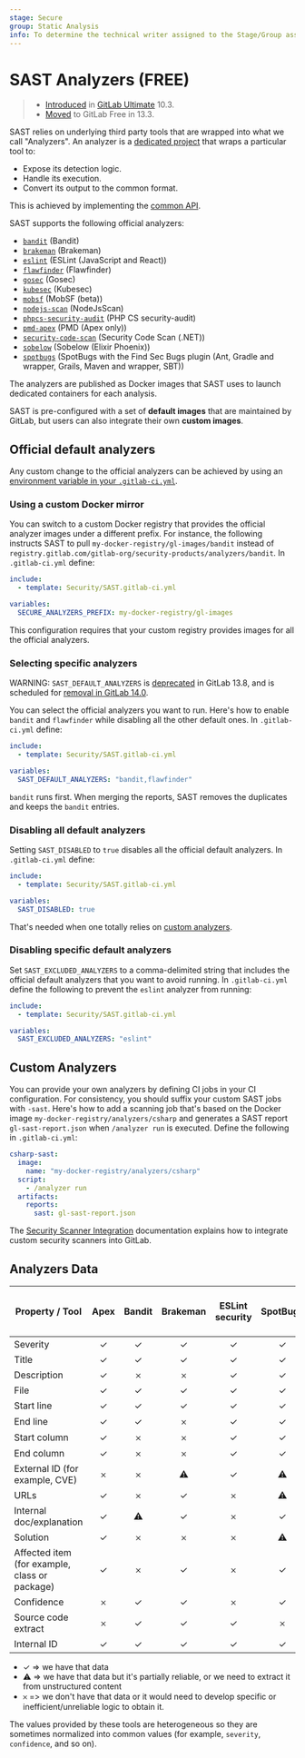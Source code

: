 ```yaml
---
stage: Secure
group: Static Analysis
info: To determine the technical writer assigned to the Stage/Group associated with this page, see https://about.gitlab.com/handbook/engineering/ux/technical-writing/#assignments
---
```


# SAST Analyzers **(FREE)**

> - [Introduced](https://gitlab.com/gitlab-org/gitlab/-/issues/3775) in [GitLab Ultimate](https://about.gitlab.com/pricing/) 10.3.
> - [Moved](https://gitlab.com/groups/gitlab-org/-/epics/2098) to GitLab Free in 13.3.

SAST relies on underlying third party tools that are wrapped into what we call
"Analyzers". An analyzer is a
[dedicated project](https://gitlab.com/gitlab-org/security-products/analyzers)
that wraps a particular tool to:

- Expose its detection logic.
- Handle its execution.
- Convert its output to the common format.

This is achieved by implementing the [common API](https://gitlab.com/gitlab-org/security-products/analyzers/common).

SAST supports the following official analyzers:

- [`bandit`](https://gitlab.com/gitlab-org/security-products/analyzers/bandit) (Bandit)
- [`brakeman`](https://gitlab.com/gitlab-org/security-products/analyzers/brakeman) (Brakeman)
- [`eslint`](https://gitlab.com/gitlab-org/security-products/analyzers/eslint) (ESLint (JavaScript and React))
- [`flawfinder`](https://gitlab.com/gitlab-org/security-products/analyzers/flawfinder) (Flawfinder)
- [`gosec`](https://gitlab.com/gitlab-org/security-products/analyzers/gosec) (Gosec)
- [`kubesec`](https://gitlab.com/gitlab-org/security-products/analyzers/kubesec) (Kubesec)
- [`mobsf`](https://gitlab.com/gitlab-org/security-products/analyzers/mobsf) (MobSF (beta))
- [`nodejs-scan`](https://gitlab.com/gitlab-org/security-products/analyzers/nodejs-scan) (NodeJsScan)
- [`phpcs-security-audit`](https://gitlab.com/gitlab-org/security-products/analyzers/phpcs-security-audit) (PHP CS security-audit)
- [`pmd-apex`](https://gitlab.com/gitlab-org/security-products/analyzers/pmd-apex) (PMD (Apex only))
- [`security-code-scan`](https://gitlab.com/gitlab-org/security-products/analyzers/security-code-scan) (Security Code Scan (.NET))
- [`sobelow`](https://gitlab.com/gitlab-org/security-products/analyzers/sobelow) (Sobelow (Elixir Phoenix))
- [`spotbugs`](https://gitlab.com/gitlab-org/security-products/analyzers/spotbugs) (SpotBugs with the Find Sec Bugs plugin (Ant, Gradle and wrapper, Grails, Maven and wrapper, SBT))

The analyzers are published as Docker images that SAST uses to launch
dedicated containers for each analysis.

SAST is pre-configured with a set of **default images** that are maintained by
GitLab, but users can also integrate their own **custom images**.

## Official default analyzers

Any custom change to the official analyzers can be achieved by using an
[environment variable in your `.gitlab-ci.yml`](index.md#customizing-the-sast-settings).

### Using a custom Docker mirror

You can switch to a custom Docker registry that provides the official analyzer
images under a different prefix. For instance, the following instructs
SAST to pull `my-docker-registry/gl-images/bandit`
instead of `registry.gitlab.com/gitlab-org/security-products/analyzers/bandit`.
In `.gitlab-ci.yml` define:

```yaml
include:
  - template: Security/SAST.gitlab-ci.yml

variables:
  SECURE_ANALYZERS_PREFIX: my-docker-registry/gl-images
```

This configuration requires that your custom registry provides images for all
the official analyzers.

### Selecting specific analyzers

WARNING:
`SAST_DEFAULT_ANALYZERS` is [deprecated](https://gitlab.com/gitlab-org/gitlab/-/merge_requests/50872) in GitLab 13.8,
and is scheduled for [removal in GitLab 14.0](https://gitlab.com/gitlab-org/gitlab/-/issues/290777).

You can select the official analyzers you want to run. Here's how to enable
`bandit` and `flawfinder` while disabling all the other default ones.
In `.gitlab-ci.yml` define:

```yaml
include:
  - template: Security/SAST.gitlab-ci.yml

variables:
  SAST_DEFAULT_ANALYZERS: "bandit,flawfinder"
```

`bandit` runs first. When merging the reports, SAST
removes the duplicates and keeps the `bandit` entries.

### Disabling all default analyzers

Setting `SAST_DISABLED` to `true` disables all the official
default analyzers. In `.gitlab-ci.yml` define:

```yaml
include:
  - template: Security/SAST.gitlab-ci.yml

variables:
  SAST_DISABLED: true
```

That's needed when one totally relies on [custom analyzers](#custom-analyzers).

### Disabling specific default analyzers

Set `SAST_EXCLUDED_ANALYZERS` to a comma-delimited string that includes the official
default analyzers that you want to avoid running. In `.gitlab-ci.yml` define the
following to prevent the `eslint` analyzer from running:

```yaml
include:
  - template: Security/SAST.gitlab-ci.yml

variables:
  SAST_EXCLUDED_ANALYZERS: "eslint"
```

## Custom Analyzers

You can provide your own analyzers by
defining CI jobs in your CI configuration. For consistency, you should suffix your custom
SAST jobs with `-sast`. Here's how to add a scanning job that's based on the
Docker image `my-docker-registry/analyzers/csharp` and generates a SAST report
`gl-sast-report.json` when `/analyzer run` is executed. Define the following in
`.gitlab-ci.yml`:

```yaml
csharp-sast:
  image:
    name: "my-docker-registry/analyzers/csharp"
  script:
    - /analyzer run
  artifacts:
    reports:
      sast: gl-sast-report.json
```

The [Security Scanner Integration](../../../development/integrations/secure.md) documentation explains how to integrate custom security scanners into GitLab.

## Analyzers Data

| Property / Tool                         | Apex                 | Bandit               | Brakeman             | ESLint security      | SpotBugs             | Flawfinder           | Gosec                | Kubesec Scanner      | MobSF                | NodeJsScan           | PHP CS Security Audit   | Security code Scan (.NET)   | Sobelow            |
| --------------------------------------- | :------------------: | :------------------: | :------------------: | :------------------: | :------------------: | :------------------: | :------------------: | :------------------: | :------------------: | :------------------: | :---------------------: | :-------------------------: | :----------------: |
| Severity                                | ✓                    | ✓                    | ✓                    | ✓                    | ✓                    | ✓                    | ✓                    | ✓                    | ✓                    | ✓                    | ✓                       | 𐄂                           | 𐄂                  |
| Title                                   | ✓                    | ✓                    | ✓                    | ✓                    | ✓                    | ✓                    | ✓                    | ✓                    | ✓                    | ✓                    | ✓                       | ✓                           | ✓                  |
| Description                             | ✓                    | 𐄂                    | 𐄂                    | ✓                    | ✓                    | 𐄂                    | 𐄂                    | ✓                    | ✓                    | ✓                    | 𐄂                       | 𐄂                           | ✓                  |
| File                                    | ✓                    | ✓                    | ✓                    | ✓                    | ✓                    | ✓                    | ✓                    | ✓                    | ✓                    | ✓                    | ✓                       | ✓                           | ✓                  |
| Start line                              | ✓                    | ✓                    | ✓                    | ✓                    | ✓                    | ✓                    | ✓                    | 𐄂                    | ✓                    | ✓                    | ✓                       | ✓                           | ✓                  |
| End line                                | ✓                    | ✓                    | 𐄂                    | ✓                    | ✓                    | 𐄂                    | 𐄂                    | 𐄂                    | 𐄂                    | 𐄂                    | 𐄂                       | 𐄂                           | 𐄂                  |
| Start column                            | ✓                    | 𐄂                    | 𐄂                    | ✓                    | ✓                    | ✓                    | ✓                    | 𐄂                    | 𐄂                    | 𐄂                    | ✓                       | ✓                           | 𐄂                  |
| End column                              | ✓                    | 𐄂                    | 𐄂                    | ✓                    | ✓                    | 𐄂                    | 𐄂                    | 𐄂                    | 𐄂                    | 𐄂                    | 𐄂                       | 𐄂                           | 𐄂                  |
| External ID (for example, CVE)                  | 𐄂                    | 𐄂                    | ⚠                    | ✓                    | ⚠                    | ✓                    | 𐄂                    | 𐄂                    | 𐄂                    | 𐄂                    | 𐄂                       | 𐄂                           | 𐄂                  |
| URLs                                    | ✓                    | 𐄂                    | ✓                    | 𐄂                    | ⚠                    | 𐄂                    | ⚠                    | 𐄂                    | 𐄂                    | 𐄂                    | 𐄂                       | 𐄂                           | 𐄂                  |
| Internal doc/explanation                | ✓                    | ⚠                    | ✓                    | 𐄂                    | ✓                    | 𐄂                    | 𐄂                    | 𐄂                    | 𐄂                    | 𐄂                    | 𐄂                       | 𐄂                           | ✓                  |
| Solution                                | ✓                    | 𐄂                    | 𐄂                    | 𐄂                    | ⚠                    | ✓                    | 𐄂                    | 𐄂                    | 𐄂                    | 𐄂                    | 𐄂                       | 𐄂                           | 𐄂                  |
| Affected item (for example, class or package)   | ✓                    | 𐄂                    | ✓                    | 𐄂                    | ✓                    | ✓                    | 𐄂                    | ✓                    | 𐄂                    | 𐄂                    | 𐄂                       | 𐄂                           | 𐄂                  |
| Confidence                              | 𐄂                    | ✓                    | ✓                    | 𐄂                    | ✓                    | x                    | ✓                    | ✓                    | 𐄂                    | 𐄂                    | 𐄂                       | 𐄂                           | ✓                  |
| Source code extract                     | 𐄂                    | ✓                    | ✓                    | ✓                    | 𐄂                    | ✓                    | ✓                    | 𐄂                    | 𐄂                    | 𐄂                    | 𐄂                       | 𐄂                           | 𐄂                  |
| Internal ID                             | ✓                    | ✓                    | ✓                    | ✓                    | ✓                    | ✓                    | ✓                    | 𐄂                    | 𐄂                    | 𐄂                    | ✓                       | ✓                           | ✓                  |

- ✓ => we have that data
- ⚠ => we have that data but it's partially reliable, or we need to extract it from unstructured content
- 𐄂 => we don't have that data or it would need to develop specific or inefficient/unreliable logic to obtain it.

The values provided by these tools are heterogeneous so they are sometimes
normalized into common values (for example, `severity`, `confidence`, and so on).
